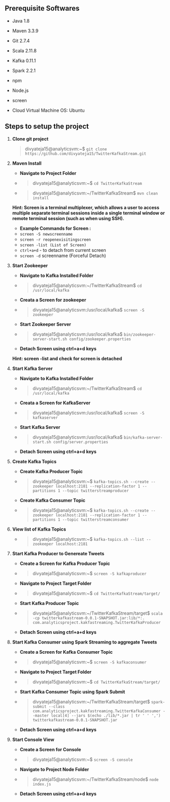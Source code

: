 ## Prerequisite Softwares

- Java 1.8
- Maven 3.3.9
- Git 2.7.4
- Scala 2.11.8
- Kafka 0.11.1
- Spark 2.2.1
- npm
- Node.js
- screen

- Cloud Virtual Machine OS: Ubuntu

## Steps to setup the project

1. **Clone git project**
	> divyateja15@analyticsvm:~$ `git clone https://github.com/divyateja15/TwitterKafkaStream.git`

2. **Maven Install**
	- **Navigate to Project Folder**
	- > divyateja15@analyticsvm:~$ `cd TwitterKafkaStream`
	- > divyateja15@analyticsvm:~/TwitterKafkaStream$ `mvn clean install`
	
	**Hint: Screen is a terminal multiplexer, which allows a user to access multiple separate terminal sessions inside a single terminal window or remote terminal session (such as when using SSH).**
	- **Example Commands for Screen :**
	- `screen -S newscreenname`
	- `screen -r reopenexisitingscreen`
	- `screen -list (List of Screen)`
	- `ctrl+a+d` - to detach from current screen
	- `screen -d` screenname (Forceful Detach)
	
3. **Start Zookeeper**
	- **Navigate to Kafka Installed Folder**
	- > divyateja15@analyticsvm:~/TwitterKafkaStream$ `cd /usr/local/kafka`
	- **Creata a Screen for zookeeper**
	- > divyateja15@analyticsvm:/usr/local/kafka$ `screen -S zookeeper`
	- **Start Zookeeper Server**
	- > divyateja15@analyticsvm:/usr/local/kafka$ `bin/zookeeper-server-start.sh config/zookeeper.properties`
	- **Detach Screen using ctrl+a+d keys**
	
	**Hint: screen -list and check for screen is detached** 
	
3. **Start Kafka Server**
	- **Navigate to Kafka Installed Folder**
	- > divyateja15@analyticsvm:~/TwitterKafkaStream$ `cd /usr/local/kafka`
	- **Creata a Screen for KafkaServer**
	- > divyateja15@analyticsvm:/usr/local/kafka$ `screen -S kafkaserver`
	- **Start Kafka Server**
	- > divyateja15@analyticsvm:/usr/local/kafka$ `bin/kafka-server-start.sh config/server.properties`
	- **Detach Screen using ctrl+a+d keys**

4. **Create Kafka Topics**
	- **Create Kafka Producer Topic**
	- > divyateja15@analyticsvm:~$ `kafka-topics.sh --create --zookeeper localhost:2181 --replication-factor 1 --partitions 1 --topic twitterstreamproducer`
	- **Create Kafka Consumer Topic**
	- > divyateja15@analyticsvm:~$ `kafka-topics.sh --create --zookeeper localhost:2181 --replication-factor 1 --partitions 1 --topic twitterstreamconsumer`
	
5. **View list of Kafka Topics**
	- >divyateja15@analyticsvm:~$ `kafka-topics.sh --list --zookeeper localhost:2181`

6. **Start Kafka Producer to Genereate Tweets**
	- **Create a Screen for Kafka Producer Topic**
	- > divyateja15@analyticsvm:~$ `screen -S kafkaproducer`
	- **Navigate to Project Target Folder**
	- > divyateja15@analyticsvm:~$ `cd TwitterKafkaStream/target/`
	- **Start Kafka Producer Topic**
	- > divyateja15@analyticsvm:~/TwitterKafkaStream/target$ `scala -cp twitterkafkastream-0.0.1-SNAPSHOT.jar:lib/*:. com.analyticsproject.kakfastreaming.TwitterKafkaProducer`
	- **Detach Screen using ctrl+a+d keys**
	
7. **Start Kafka Consumer using Spark Streaming to aggregate Tweets**
	- **Create a Screen for Kafka Consumer Topic**
	- > divyateja15@analyticsvm:~$ `screen -S kafkaconsumer`
	- **Navigate to Project Target Folder**
	- > divyateja15@analyticsvm:~$ `cd TwitterKafkaStream/target/`
	- **Start Kafka Consumer Topic using Spark Submit**
	- > divyateja15@analyticsvm:~/TwitterKafkaStream/target$ `spark-submit --class com.analyticsproject.kakfastreaming.TwitterKafkaConsumer --master local[4] --jars $(echo ./lib/*.jar | tr ' ' ',') twitterkafkastream-0.0.1-SNAPSHOT.jar`
	- **Detach Screen using ctrl+a+d keys**
	
8. **Start Console View**
	- **Create a Screen for Console**
	- > divyateja15@analyticsvm:~$ `screen -S console`
	- **Navigate to Project Node Folder**
	- > divyateja15@analyticsvm:~/TwitterKafkaStream/node$ `node index.js`
	- **Detach Screen using ctrl+a+d keys**